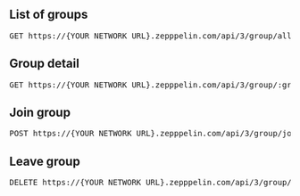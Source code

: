 
## List of groups

<pre class="terminal">
GET https://{YOUR_NETWORK_URL}.zepppelin.com/api/3/group/all.json
</pre>

## Group detail

<pre class="terminal">
GET https://{YOUR_NETWORK_URL}.zepppelin.com/api/3/group/:group_id.json
</pre>

## Join group

<pre class="terminal">
POST https://{YOUR_NETWORK_URL}.zepppelin.com/api/3/group/join/:group_id.json
</pre>

## Leave group

<pre class="terminal">
DELETE https://{YOUR_NETWORK_URL}.zepppelin.com/api/3/group/join/:group_id.json
</pre>
